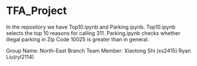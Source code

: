 # TFA_Project
In the repository we have Top10.ipynb and Parking.ipynb.
Top10.ipynb selects the top 10 reasons for calling 311.
Parking.ipynb checks whether illegal parking in Zip Code 10025 is greater than in general.

Group Name: North-East Branch
Team Member:
Xiaotong Shi (xs2415) Ryan Liu(ryl2114)

